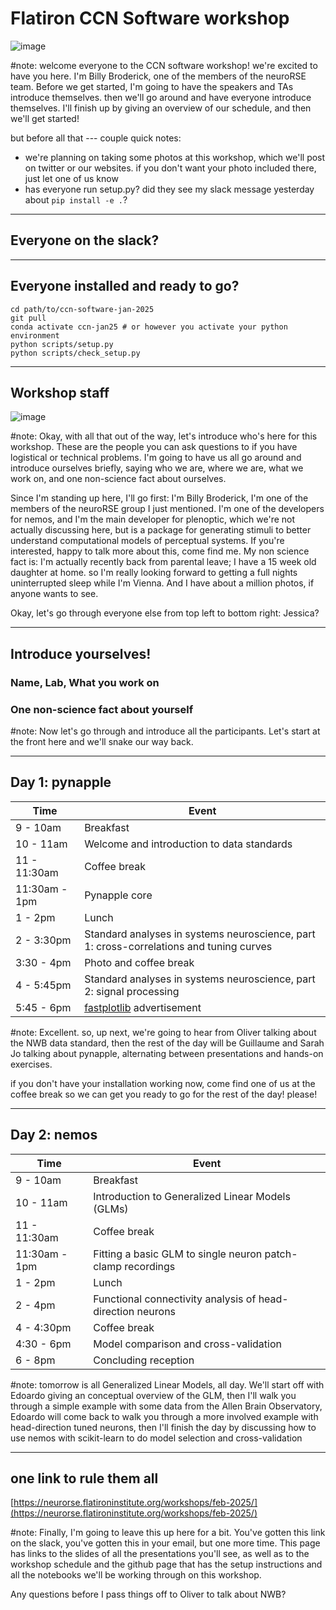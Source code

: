 # Flatiron CCN Software workshop

![image](/assets/jan2025-banner.svg)

#note: welcome everyone to the CCN software workshop! we're excited to have you here. I'm Billy Broderick, one of the members of the neuroRSE team. Before we get started, I'm going to have the speakers and TAs introduce themselves. then we'll go around and have everyone introduce themselves. I'll finish up by giving an overview of our schedule, and then we'll get started!

but before all that --- couple quick notes:

- we're planning on taking some photos at this workshop, which we'll post on twitter or our websites. if you don't want your photo included there, just let one of us know
- has everyone run setup.py? did they see my slack message yesterday about `pip install -e .`?

---

## Everyone on the slack?

--- 

## Everyone installed and ready to go?

```
cd path/to/ccn-software-jan-2025
git pull
conda activate ccn-jan25 # or however you activate your python environment
python scripts/setup.py
python scripts/check_setup.py
```

---

## Workshop staff

![image](/assets/feb-2025/speakers.svg)

#note: Okay, with all that out of the way, let's introduce who's here for this workshop. These are the people you can ask questions to if you have logistical or technical problems. I'm going to have us all go around and introduce ourselves briefly, saying who we are, where we are, what we work on, and one non-science fact about ourselves.

Since I'm standing up here, I'll go first: I'm Billy Broderick, I'm one of the members of the neuroRSE group I just mentioned. I'm one of the developers for nemos, and I'm the main developer for plenoptic, which we're not actually discussing here, but is a package for generating stimuli to better understand computational models of perceptual systems. If you're interested, happy to talk more about this, come find me. My non science fact is: I'm actually recently back from parental leave; I have a 15 week old daughter at home. so I'm really looking forward to getting a full nights uninterrupted sleep while I'm Vienna. And I have about a million photos, if anyone wants to see.

Okay, let's go through everyone else from top left to bottom right: Jessica?

---
## Introduce yourselves!

### Name, Lab, What you work on
### One non-science fact about yourself

#note: Now let's go through and introduce all the participants. Let's start at the front here and we'll snake our way back.

---
## Day 1: pynapple

| Time          | Event                                                                                   |
|---------------|-----------------------------------------------------------------------------------------|
| 9 - 10am      | Breakfast                                                                               |
| 10 - 11am     | Welcome and introduction to data standards                                              |
| 11 - 11:30am  | Coffee break                                                                            |
| 11:30am - 1pm | Pynapple core                                                                           |
| 1 - 2pm       | Lunch                                                                                   |
| 2 - 3:30pm    | Standard analyses in systems neuroscience, part 1: cross-correlations and tuning curves |
| 3:30 - 4pm    | Photo and coffee break                                                                            |
| 4 - 5:45pm    | Standard analyses in systems neuroscience, part 2: signal processing                    |
| 5:45 - 6pm    | [fastplotlib](https://github.com/fastplotlib/fastplotlib) advertisement                 |

#note: Excellent. so, up next, we're going to hear from Oliver talking about the NWB data standard, then the rest of the day will be Guillaume and Sarah Jo talking about pynapple, alternating between presentations and hands-on exercises.

if you don't have your installation working now, come find one of us at the coffee break so we can get you ready to go for the rest of the day! please!

---
## Day 2: nemos

| Time          | Event                                                       |
|---------------|-------------------------------------------------------------|
| 9 - 10am      | Breakfast                                                   |
| 10 - 11am     | Introduction to Generalized Linear Models (GLMs)            |
| 11 - 11:30am  | Coffee break                                                |
| 11:30am - 1pm | Fitting a basic GLM to single neuron patch-clamp recordings |
| 1 - 2pm       | Lunch                                                       |
| 2 - 4pm       | Functional connectivity analysis of head-direction neurons  |
| 4 - 4:30pm    | Coffee break                                                |
| 4:30 - 6pm    | Model comparison and cross-validation                       |
| 6 - 8pm       | Concluding reception                                        |

#note: tomorrow is all Generalized Linear Models, all day. We'll start off with Edoardo giving an conceptual overview of the GLM, then I'll walk you through a simple example with some data from the Allen Brain Observatory, Edoardo will come back to walk you through a more involved example with head-direction tuned neurons, then I'll finish the day by discussing how to use nemos with scikit-learn to do model selection and cross-validation

---
## one link to rule them all

[https://neurorse.flatironinstitute.org/workshops/feb-2025/](https://neurorse.flatironinstitute.org/workshops/feb-2025/)

#note: Finally, I'm going to leave this up here for a bit. You've gotten this link on the slack, you've gotten this in your email, but one more time. This page has links to the slides of all the presentations you'll see, as well as to the workshop schedule and the github page that has the setup instructions and all the notebooks we'll be working through on this workshop.

Any questions before I pass things off to Oliver to talk about NWB?

